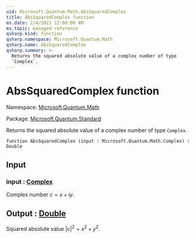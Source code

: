 ```yaml
---
uid: Microsoft.Quantum.Math.AbsSquaredComplex
title: AbsSquaredComplex function
ms.date: 2/4/2021 12:00:00 AM
ms.topic: managed-reference
qsharp.kind: function
qsharp.namespace: Microsoft.Quantum.Math
qsharp.name: AbsSquaredComplex
qsharp.summary: >-
  Returns the squared absolute value of a complex number of type
  `Complex`.
---
```


# AbsSquaredComplex function

Namespace: [Microsoft.Quantum.Math](xref:Microsoft.Quantum.Math)

Package: [Microsoft.Quantum.Standard](https://nuget.org/packages/Microsoft.Quantum.Standard)


Returns the squared absolute value of a complex number of type`Complex`.

```qsharp
function AbsSquaredComplex (input : Microsoft.Quantum.Math.Complex) : Double
```


## Input

### input : [Complex](xref:Microsoft.Quantum.Math.Complex)

Complex number $c = x + i y$.



## Output : [Double](xref:microsoft.quantum.lang-ref.double)

Squared absolute value $|c|^2 = x^2 + y^2$.